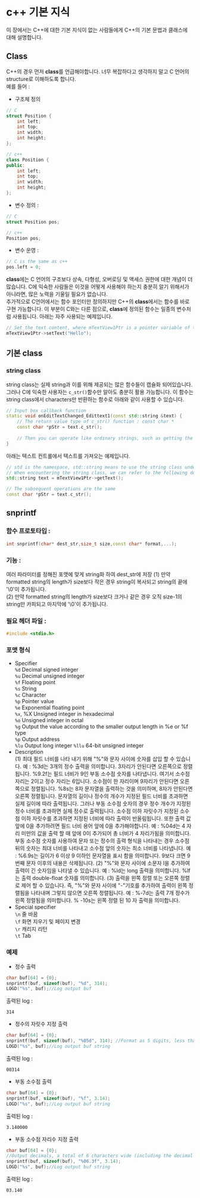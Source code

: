 # c++ 기본 지식
이 장에서는 C++에 대한 기본 지식이 없는 사람들에게 C++의 기본 문법과 클래스에 대해 설명합니다.

## Class
C++의 경우 먼저 **class**를 언급해야합니다. 너무 복잡하다고 생각하지 말고 C 언어의 structure로 이해하도록 합니다.  
예를 들어  :
* 구조체 정의
```c++
// C
struct Position {
	int left;
	int top;
	int width;
	int height;
};

// c++
class Position {
public:
	int left;
	int top;
	int width;
	int height;
};
```

* 변수 정의 :
```c++
// C
struct Position pos;

// c++
Position pos;
```

* 변수 운영 :
```c++
// C is the same as c++
pos.left = 0;
```
 
**class**에는 C 언어의 구조보다 상속, 다형성, 오버로딩 및 액세스 권한에 대한 개념이 더 많습니다. C에 익숙한 사람들은 이것을 어떻게 사용해야 하는지 충분히 알기 위해서가 아니라면, 많은 노력을 기울일 필요가 없습니다.  
추가적으로 C언어에서는 함수 포인터만 정의하지만 C++의 **class**에서는 함수를 바로 구현 가능합니다. 이 부분이 C와는 다른 점으로, **class**에 정의된 함수는 일종의 변수처럼 사용됩니다. 아래는 자주 사용되는 예제입니다.

```c++
// Set the text content, where mTextView1Ptr is a pointer variable of type ZKTextView
mTextView1Ptr->setText("Hello");
```

## 기본 class
### string class
string class는 실제 string과 이를 위해 제공되는 많은 함수들이 캡슐화 되어있습니다. 그러나 C에 익숙한 사용자는 `c_str()`함수만 알아도 충분히 활용 가능합니다. 이 함수는 string class에서 characters만 반환하는 함수로 아래와 같이 사용할 수 있습니다.
```c++
// Input box callback function
static void onEditTextChanged_Edittext1(const std::string &text) {
	// The return value type of c_str() function : const char *
	const char *pStr = text.c_str();
	
	// Then you can operate like ordinary strings, such as getting the string length strlen(pStr), etc.
}
```
아래는 텍스트 컨트롤에서 텍스트를 가져오는 예제입니다.
```c++
// std is the namespace, std::string means to use the string class under std, don’t worry too much 
// When encountering the string class, we can refer to the following definition
std::string text = mTextView1Ptr->getText();

// The subsequent operations are the same
const char *pStr = text.c_str();
```

## <span id="snprintf">snprintf</span>
### 함수 프로토타입 :
  ```c++
  int snprintf(char* dest_str,size_t size,const char* format,...);
  ```
### 기능 : 
  여러 파라미터를 정해진 포맷에 맞게 string화 하여 dest_str에 저장
  (1) 만약 formatted string의 length가 size보다 작은 경우 string이 복사되고 string의 끝에 '\0'이 추가됩니다.  
  (2) 만약 formatted string의 length가 size보다 크거나 같은 경우 오직 size-1의 string만 카피되고 마지막에 '\0'이 추가됩니다.

### 필요 헤더 파일 :
  ```c++
  #include <stdio.h>
  ```

### 포맷 형식
* Specifier  
  `%d` Decimal signed integer  
  `%u` Decimal unsigned integer  
  `%f` Floating point  
  `%s` String  
  `%c` Character  
  `%p` Pointer value  
  `%e` Exponential floating point  
  `%x`, %X Unsigned integer in hexadecimal  
  `%o` Unsigned integer in octal  
  `%g` Output the value according to the smaller output length in %e or %f type  
  `%p` Output address  
  `%lu` Output long integer
  `%llu` 64-bit unsigned integer   
* Description  
    (1) 최대 필드 너비를 나타 내기 위해 "%"와 문자 사이에 숫자를 삽입 할 수 있습니다.
    예 : %3d는 3개의 정수 출력을 의미합니다. 3자리가 안된다면 오른쪽으로 정렬됩니다. 
    %9.2f는 필드 너비가 9인 부동 소수점 숫자를 나타냅니다. 여기서 소수점 자리는 2이고 정수 자리는 6입니다. 소수점이 한 자리이며 9자리가 안된다면 오른쪽으로 정렬됩니다.
    %8s는 8자 문자열을 출력하는 것을 의미하며, 8자가 안된다면 오른쪽 정렬됩니다.
    문자열의 길이나 정수의 개수가 지정된 필드 너비를 초과하면 실제 길이에 따라 출력됩니다.
    그러나 부동 소수점 숫자의 경우 정수 개수가 지정된 정수 너비를 초과하면 실제 정수로 출력됩니다. 
    소수점 이하 자릿수가 지정된 소수점 이하 자릿수를 초과하면 지정된 너비에 따라 출력이 반올림됩니다. 
    또한 출력 값 앞에 0을 추가하려면 필드 너비 용어 앞에 0을 추가해야합니다. 
    예 : %04d는 4 자리 미만의 값을 출력 할 때 앞에 0이 추가되어 총 너비가 4 자리가됨을 의미합니다. 
    부동 소수점 숫자를 사용하여 문자 또는 정수의 출력 형식을 나타내는 경우 소수점 뒤의 숫자는 최대 너비를 나타내고 소수점 앞의 숫자는 최소 너비를 나타냅니다. 
    예 : %6.9s는 길이가 6 이상 9 이하인 문자열을 표시 함을 의미합니다. 9보다 크면 9 번째 문자 이후의 내용은 삭제됩니다. 
    (2) "%"와 문자 사이에 소문자 l을 추가하여 출력이 긴 숫자임을 나타낼 수 있습니다. 
    예 : %ld는 long 출력을 의미합니다. 
    %lf는 출력 double-float 숫자를 의미합니다. 
    (3) 출력을 왼쪽 정렬 또는 오른쪽 정렬로 제어 할 수 있습니다. 즉, "%"와 문자 사이에 "-"기호를 추가하여 출력이 왼쪽 정렬됨을 나타내며 그렇지 않으면 오른쪽 정렬됩니다.
    예 : %-7d는 출력 7개 정수가 왼쪽 정렬됨을 의미합니다.
    % -10s는 왼쪽 정렬 된 10 자 출력을 의미합니다.  
* Special specifier  
  `\n` 줄 바꿈  
  `\f` 화면 지우기 및 페이지 변경  
  `\r` 캐리지 리턴  
  `\t` Tab

### 예제
  * 정수 출력
  ```c++
  char buf[64] = {0};
  snprintf(buf, sizeof(buf), "%d", 314);
  LOGD("%s", buf);//Log output buf
  ```
  출력된 log :
  ```
  314
  ```

  * 정수의 자릿수 지정 출력
  ```c++
  char buf[64] = {0};
  snprintf(buf, sizeof(buf), "%05d", 314); //Format as 5 digits, less than 5 digits, add 0 in front
  LOGD("%s", buf);//Log output buf string
  ```
  출력된 log :  
  ```
  00314
  ```
  * 부동 소수점 출력
  ```c++
  char buf[64] = {0};
  snprintf(buf, sizeof(buf), "%f", 3.14); 
  LOGD("%s", buf);//Log output buf string
  ```
  출력된 log :  
  ```
  3.140000
  ```

  * 부동 소수점 자리수 지정 출력
  ```c++
  char buf[64] = {0};
  //Output decimals, a total of 6 characters wide (including the decimal point), 3 decimal places, two integer digits, and 0 if   //the integer is less than two digits
  snprintf(buf, sizeof(buf), "%06.3f", 3.14);
  LOGD("%s", buf);//Log output buf string
  ```
  출력된 log :  
  ```
  03.140
  ```

